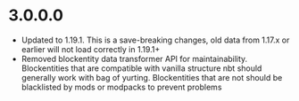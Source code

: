 # 3.0.0.0
* Updated to 1.19.1. This is a save-breaking changes, old data from 1.17.x or earlier will not load correctly in 1.19.1+
* Removed blockentity data transformer API for maintainability. Blockentities that are compatible with vanilla structure nbt should generally work with bag of yurting. Blockentities that are not should be blacklisted by mods or modpacks to prevent problems
